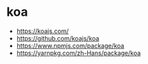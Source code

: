 # koa

- <https://koajs.com/>
- <https://github.com/koajs/koa>
- <https://www.npmjs.com/package/koa>
- <https://yarnpkg.com/zh-Hans/package/koa>


